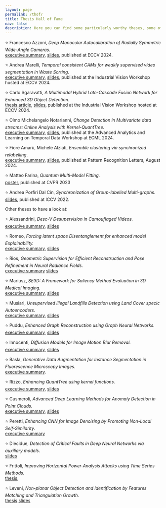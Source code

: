 ```yaml
---
layout: page
permalink: /thof/
title: Thesis Hall of Fame 
nav: false
description: Here you can find some particularly worthy theses, some of which have been then evolved into papers published at Workshops, Conferences and Journals.
---
```


:star:  Francesco Azzoni, *Deep Monocular Autocalibration of Radially Symmetric Wide-Angle Cameras.*<br>
 [executive summary](https://polimi365-my.sharepoint.com/:b:/g/personal/10755186_polimi_it/Eefl1otmF2hJmrCQi7bBXDYBvgois0Y0wmmtcdL2enBxlg?e=kptqx5), 
 [slides](https://polimi365-my.sharepoint.com/:b:/g/personal/10755186_polimi_it/EUBoO1IcMjBJi-W-vgta8zYBbwXuQoeSjRvJDVIformYqg?e=X7RZz2), published at ECCV 2024.

:star: Andrea Marelli, *Temporal consistent CAMs for weakly supervised video segmentation in Waste Sorting.*<br>
 [executive summary](https://polimi365-my.sharepoint.com/:b:/g/personal/10755186_polimi_it/EZZsLJt2JmNAiFFxPO7RaIoB3v3P413yryBvXNiXqVjtSA?e=bw0eI9), 
 [slides](https://polimi365-my.sharepoint.com/:b:/g/personal/10755186_polimi_it/EZZsLJt2JmNAiFFxPO7RaIoB3v3P413yryBvXNiXqVjtSA?e=bw0eI9),  published at the Industrial Vision Workshop hosted at ECCV 2024.

:star: Carlo Sgaravatti, *A Multimodal Hybrid Late-Cascade Fusion Network for Enhanced 3D Object Detection.*<br>
 [thesis article](), 
 [slides](),  published  at the Industrial Vision Workshop hosted at ECCV 2024.

:star: Olmo Michelangelo Notarianni, *Change Detection in Multivariate data streams: Online Analysis with Kernel-QuantTree.*<br>
 [executive summary](), 
 [slides](),  published at the Advanced Analytics and Learning on Temporal Data Workshop at ECML 2024.

:star: Fiore Amarù, Michele Alziati, *Ensemble clustering via synchronized relabelling*.<br>
 [executive summary](https://polimi365-my.sharepoint.com/:b:/g/personal/10755186_polimi_it/EbjTlovJzcVAnL51RR5ugM4BXkwB0TGabCFBffCD9mCDkg?e=tGp9k5), 
 [slides](https://polimi365-my.sharepoint.com/:b:/g/personal/10755186_polimi_it/EVgNJpq-BIhEtEB8Hau8Ap0BuHpasroBZ3jXjq_0bg4rVQ?e=YBffB3),  published at Pattern Recognition Letters, August 2024.

:star: Matteo Farina, *Quantum Multi-Model Fitting*.<br>
 [poster](https://polimi365-my.sharepoint.com/:b:/g/personal/10755186_polimi_it/ERzWbWCEI95Ks75YwHMLJuMB6SfQCU-xwwB3C_UdDr5ZCQ?e=r6btKf),  published at CVPR 2023

:star: Andrea Porfiri Dal Cin, *Synchronization of Group-labelled Multi-graphs*.<br>
 [slides](https://polimi365-my.sharepoint.com/:b:/g/personal/10755186_polimi_it/ETbpaPurA_5Ogf261RRkyMIBG9ZUAH8aDW75RJtXvq3Syg?e=jSlIXQ),  published  at ICCV 2022.


Other theses to have a look at:


:star: Alessandrini, *Desc-V Desupervision in Camouflaged Videos.*<br>  [executive summary](https://polimi365-my.sharepoint.com/:b:/g/personal/10755186_polimi_it/ERuOF-smzqFMqlBdLtr3QxEBMpy0spJoEYNO3nwqiRSfHw?e=naIglZ), 
 [slides](https://polimi365-my.sharepoint.com/:p:/g/personal/10569363_polimi_it/EWHhF7SrpQ1OkBX8l2X7T_gBB3R0QV16XUoa4hlW9JbqhQ?e=9LLVIk&wdLOR=c0D478E6B-4CD9-794E-A013-7EEDF485C6BF)

:star: Romeo, *Forcing latent space Disentanglement for enhanced model Explainability.*<br>
  [executive summary](https://www.dropbox.com/scl/fi/a11svgvqudkv9aeh6ggvi/Thesis.pdf?rlkey=wjknv1flrybvm3nkxbo5em1ub&dl=0), 
 [slides](https://www.dropbox.com/scl/fi/leotn6igx7hj4e83c4oal/slides-Federico-Romeo_final.pptx?rlkey=ihwklfqdreundl8t7f4ey7fl6&dl=0)

:star: Rios, *Geometric Supervision for Efficient Reconstruction and Pose Refinement in Neural Radiance Fields.*<br>
[executive summary](https://www.dropbox.com/scl/fi/kawfljy558gcdl8ajhesi/nerf_executive_summary_19_09.pdf?rlkey=wokvaxpl3mgktqfiyuxw6f7r9&dl=0) [slides](https://docs.google.com/presentation/d/1EU0m8kOHENm43KEBNaT2xOHHyKKD5-Y-hxYRiOu6bTg/edit#slide=id.p)

:star: Mariusz, *SE3D: A Framework for Saliency Method Evaluation in 3D Medical Imaging.*<br>
[executive summary](https://www.dropbox.com/scl/fi/91tjqnr3frn3jovr0anf9/2023_07_Wisniewski_Executive_Summary_02.pdf?rlkey=zkqg21mv9wjmxlkf30izbttgo&dl=0), [slides](https://www.dropbox.com/scl/fi/t4xzn5smrztyks8sf9nin/2023_07_Wisniewski_Thesis_Presentation.pptx?rlkey=735sbzuge592yrrda6w1qeu7q&dl=0)

:star: Musiari, *Unsupervised Illegal Landfills Detection using Land Cover specic Autoencoders.*<br> [executive summary](https://www.dropbox.com/scl/fi/y3r284dpy4fmof3efkp5v/2023_10_Musiari_executive.pdf?rlkey=lu2ewdej92yk1dwazejssr9uz&dl=0), [slides](https://www.dropbox.com/scl/fi/rmhmn2xrv5ff4wqfo4gcb/Musiari_presentazione_5102023.pdf?rlkey=hxyb61wrd5iz2oo7edpldptxi&dl=0)

:star: Puddu, *Enhanced Graph Reconstruction using Graph Neural Networks.*<br> [executive summary](https://www.dropbox.com/scl/fi/j0t4zpd92ccu617yb5xst/2023_05_puddu_summary_02.pdf?rlkey=wzkimf9l91bl4gkq8touh0ljp&dl=0), [slides](https://www.dropbox.com/scl/fi/v8cv66v9hdiep6lsv4wyr/slides_puddu_finali.pdf?rlkey=iq6ax6es8qka3js2ew92zjyf4&dl=0)

:star: Innocenti, *Diffusion Models for Image Motion Blur Removal.*<br> [executive summary](https://www.dropbox.com/scl/fi/vf6fr6g1tq9ynoq69zxkc/2023_07_Innocenti_Executive_Summary-1.pdf?rlkey=cybta4rk3o3cjmrtxke1ecmxh&dl=0), [slides](https://www.dropbox.com/scl/fi/xttg7zz8cnqy2oedfjljh/slides_final.pdf?rlkey=6ac0xvrci1zt6a623vad79rm7&dl=0)

:star: Basla, *Generative Data Augmentation for Instance Segmentation in Fluorescence Microscopy Images.*<br> [executive summary](https://www.dropbox.com/scl/fi/0nmm4wrhu54whz6xnqa65/2023_05_Basla_ExecutiveSummary_02.pdf?rlkey=tmg3jknubse6b6gb2hlvahnux&dl=0).

:star: Rizzo, *Enhancing QuantTree using kernel functions.*<br> [executive summary](https://www.dropbox.com/scl/fi/9od8o2x808knojfjmjbni/Kernel_QuantTree___Paolo_Rizzo___Executive_Summary_final.pdf?rlkey=h8yap6fx4gus1v3c6htqtkv33&dl=0), [slides](https://www.dropbox.com/scl/fi/40urjpf25uuyuhnfy8ivu/Enhancing-QuantTree-using-kernel-functions-Rizzo-Paolo.pptx?rlkey=i0se3sp5h7gzr97emsh0t5hot&dl=0)

:star: Gusmeroli, *Advanced Deep Learning Methods for Anomaly Detection in Point Clouds.* <br>[executive summary](https://www.dropbox.com/scl/fi/3k651gkckm4k4tb4g721h/Executive_Summary-Stefano-gusmeroli.pdf?rlkey=yvp8wtzm1jjj4n8ryww3h2ukg&dl=0), [slides](https://www.dropbox.com/scl/fi/rlorfda92a3c7f6cgqj3r/Presentation_Thesis-7_221215_180215.pdf?rlkey=olbwgtf2dmpkd0pkac7zououn&dl=0)

:star: Peretti, *Enhancing CNN for Image Denoising by Promoting Non-Local Self-Similarity.*<br> [executive summary](https://www.dropbox.com/scl/fi/p4q6nc5ef1itfa4m74zvw/executive_summary.pdf?rlkey=lbf0qkobwp7192m1k0m88f7v6&dl=0)

:star: Diecidue, *Detection of Critical Faults in Deep Neural Networks via auxiliary models.*<br> [slides](https://www.dropbox.com/scl/fi/8onpcqkxe17jzxnuzjdiv/Detection-of-Critical-Faults-in-Deep-Neural-Networks-1.pdf?rlkey=rjngpe1xjyif9eqk0e6wy2nz6&dl=0) 

:star: Frittoli, *Improving Horizontal Power-Analysis Attacks using Time Series Methods.*<br>  [thesis](https://polimi365-my.sharepoint.com/:b:/g/personal/10755186_polimi_it/EWMkuwhW28NNk6veJ0ENuiUBf1Q9dUmDEffC19hr_7_hKg?e=JjxMRv), 

:star: Leveni, *Non-planar Object Detection and Identification by Features Matching and Triangulation Growth.*<br>
[thesis](https://polimi365-my.sharepoint.com/:b:/g/personal/10755186_polimi_it/EcKCxSnjOgFGs7ZSBAahOzgBSNMS5SYCcUf-lEPtWBZ-Zg?e=jMaNW2) [slides](https://www.dropbox.com/scl/fi/b98pjt6jlsvljnoq83aoa/2018_Thesis_Presentation.pdf?rlkey=ywp4c1gp7pwp290v2q25vq6b3&dl=0)